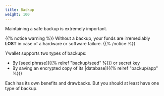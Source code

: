 ```yaml
---
title: Backup
weight: 100
---
```


Maintaining a safe backup is extremely
important.

{{% notice warning %}}
Without a backup, your funds are irremediably
**LOST** in case of a hardware or software failure.
{{% /notice %}}

Ywallet supports two types of backups:
- By [seed phrase]({{% relref "backup/seed" %}})
or secret key
- By saving an encrypted copy of its 
[database]({{% relref "backup/app" %}})

Each has its own benefits and drawbacks.
But you should at least have one type of backup.
